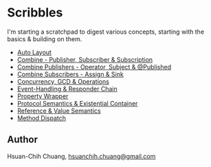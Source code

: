 # Scribbles

I'm starting a scratchpad to digest various concepts, starting with the basics & building on them.

* [Auto Layout](iOS-OSX/Auto-Layout.md)
* [Combine - Publisher, Subscriber & Subscription](iOS-OSX/Combine-Publisher-Subscriber-Subscription.md)
* [Combine Publishers - Operator, Subject & @Published](iOS-OSX/Combine-Publishers-Operator-Subject-Published.md)
* [Combine Subscribers - Assign & Sink](iOS-OSX/Combine-Subscribers-Assign-Sink.md)
* [Concurrency, GCD & Operations](iOS-OSX/Concurrency-GCD-Operations.md)
* [Event-Handling & Responder Chain](iOS-OSX/Event-Handling-And-Responder-Chain.md)
* [Property Wrapper](iOS-OSX/Property-Wrapper.md)
* [Protocol Semantics & Existential Container](iOS-OSX/Protocol-Existential-Container.md)
* [Reference & Value Semantics](iOS-OSX/References-And-Values.md)
* [Method Dispatch](iOS-OSX/Method-Dispatch.md)

## Author

Hsuan-Chih Chuang, <hsuanchih.chuang@gmail.com>
